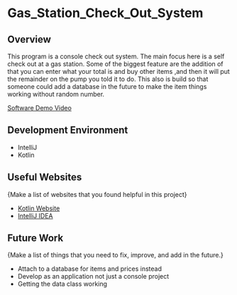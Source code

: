 # Gas_Station_Check_Out_System
## Overview

This program is a console check out system. The main focus here is a self check out at a gas station.
Some of the biggest feature are the addition of that you can enter what your total is and buy other items ,and then it will put the remainder 
on the pump you told it to do. This also is build so that someone could add a database in the future to make the item 
things working without random number.  


[Software Demo Video](http://youtube.link.goes.here)

## Development Environment

* IntelliJ
* Kotlin


## Useful Websites

{Make a list of websites that you found helpful in this project}
* [Kotlin Website](https://kotlinlang.org/docs/home.html)
* [IntelliJ IDEA](https://www.jetbrains.com/help/idea/getting-started.html)

## Future Work

{Make a list of things that you need to fix, improve, and add in the future.}
* Attach to a database for items and prices instead 
* Develop as an application not just a console project
* Getting the data class working
